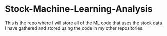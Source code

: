 # Stock-Machine-Learning-Analysis
This is the repo where I will store all of the ML code that uses the stock data I have gathered and stored using the code in my other repositories.
